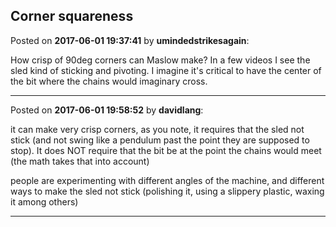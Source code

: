 ## Corner squareness
Posted on **2017-06-01 19:37:41** by **umindedstrikesagain**:

How crisp of 90deg corners can Maslow make? In a few videos I see the sled kind of sticking and pivoting. I imagine it's critical to have the center of the bit where the chains would imaginary cross.

---

Posted on **2017-06-01 19:58:52** by **davidlang**:

it can make very crisp corners, as you note, it requires that the sled not stick (and not swing like a pendulum past the point they are supposed to stop). It does NOT require that the bit be at the point the chains would meet (the math takes that into account)

people are experimenting with different angles of the machine, and different ways to make the sled not stick (polishing it, using a slippery plastic, waxing it among others)

---

